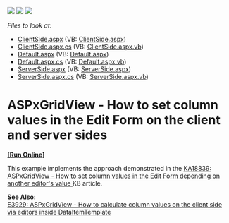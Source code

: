 <!-- default badges list -->
![](https://img.shields.io/endpoint?url=https://codecentral.devexpress.com/api/v1/VersionRange/128535406/15.1.3%2B)
[![](https://img.shields.io/badge/Open_in_DevExpress_Support_Center-FF7200?style=flat-square&logo=DevExpress&logoColor=white)](https://supportcenter.devexpress.com/ticket/details/E4842)
[![](https://img.shields.io/badge/📖_How_to_use_DevExpress_Examples-e9f6fc?style=flat-square)](https://docs.devexpress.com/GeneralInformation/403183)
<!-- default badges end -->
<!-- default file list -->
*Files to look at*:

* [ClientSide.aspx](./CS/ASPxGridVIew/ClientSide.aspx) (VB: [ClientSide.aspx](./VB/ASPxGridVIew/ClientSide.aspx))
* [ClientSide.aspx.cs](./CS/ASPxGridVIew/ClientSide.aspx.cs) (VB: [ClientSide.aspx.vb](./VB/ASPxGridVIew/ClientSide.aspx.vb))
* [Default.aspx](./CS/ASPxGridVIew/Default.aspx) (VB: [Default.aspx](./VB/ASPxGridVIew/Default.aspx))
* [Default.aspx.cs](./CS/ASPxGridVIew/Default.aspx.cs) (VB: [Default.aspx.vb](./VB/ASPxGridVIew/Default.aspx.vb))
* [ServerSide.aspx](./CS/ASPxGridVIew/ServerSide.aspx) (VB: [ServerSide.aspx](./VB/ASPxGridVIew/ServerSide.aspx))
* [ServerSide.aspx.cs](./CS/ASPxGridVIew/ServerSide.aspx.cs) (VB: [ServerSide.aspx.vb](./VB/ASPxGridVIew/ServerSide.aspx.vb))
<!-- default file list end -->
# ASPxGridView - How to set column values in the Edit Form on the client and server sides
<!-- run online -->
**[[Run Online]](https://codecentral.devexpress.com/128535406/)**
<!-- run online end -->


<p>This example implements the approach demonstrated in the <a href="https://www.devexpress.com/Support/Center/p/KA18839">KA18839: ASPxGridView - How to set column values in the Edit Form depending on another editor's value</a><u> </u>KB article.</p><p><strong>See </strong><strong>A</strong><strong>lso:</strong><strong><br />
</strong><a href="https://www.devexpress.com/Support/Center/p/E3929">E3929: ASPxGridView - How to calculate column values on the client side via editors inside DataItemTemplate</a></p>

<br/>


